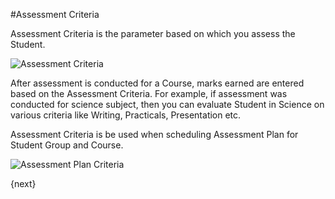 #Assessment Criteria

Assessment Criteria is the parameter based on which you assess the Student.

<img class="screenshot" alt="Assessment Criteria" src="/docs/assets/img/education/assessment/assessment-criteria.png">

After assessment is conducted for a Course, marks earned are entered based on the Assessment Criteria. For example, if assessment was conducted for science subject, then you can evaluate Student in Science on various criteria like Writing, Practicals, Presentation etc.

Assessment Criteria is be used when scheduling Assessment Plan for Student Group and Course.

<img class="screenshot" alt="Assessment Plan Criteria" src="/docs/assets/img/education/assessment/assessment-plan-criteria.png">

{next}
